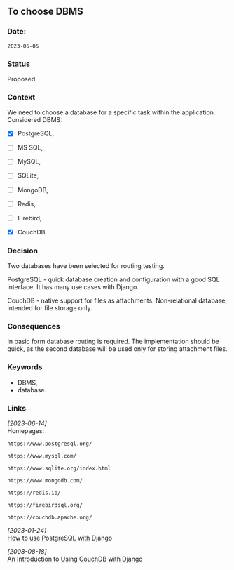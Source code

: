 ## To choose DBMS


### Date: 
`2023-06-05`


### Status  
Proposed


### Context  
We need to choose a database for a specific task within the application.\
Considered DBMS: 
- [x] PostgreSQL,
- [ ] MS SQL,
- [ ] MySQL,
- [ ] SQLite,
- [ ] MongoDB,
- [ ] Redis,
- [ ] Firebird,
- [x] CouchDB.


### Decision  
Two databases have been selected for routing testing.

PostgreSQL - quick database creation and configuration with a good SQL interface. It has many use cases with Django.

CouchDB - native support for files as attachments. Non-relational database, intended for file storage only.


### Consequences  
In basic form database routing is required. 
The implementation should be quick, as the second database will be used only for storing attachment files.


### Keywords
-   DBMS,
-   database.


### Links
*[2023-06-14]*\
Homepages:

	https://www.postgresql.org/

    https://www.mysql.com/

    https://www.sqlite.org/index.html

    https://www.mongodb.com/
    
    https://redis.io/
    
    https://firebirdsql.org/
    
    https://couchdb.apache.org/

*[2023-01-24]*\
[How to use PostgreSQL with Django](https://www.enterprisedb.com/postgres-tutorials/how-use-postgresql-django)

*[2008-08-18]*\
[An Introduction to Using CouchDB with Django](https://lethain.com/an-introduction-to-using-couchdb-with-django/)
